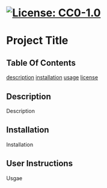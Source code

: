 
  
  # [![License: CC0-1.0](https://licensebuttons.net/l/zero/1.0/80x15.png)](http://creativecommons.org/publicdomain/zero/1.0/)
  # Project Title

  ## Table Of Contents
  [description](description)
[installation](installation)
[usage](usage)
[license](license)
  
  ## Description
  Description

  ## Installation
  Installation

  ## User Instructions
  Usgae

  